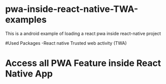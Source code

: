 # pwa-inside-react-native-TWA-examples

This is a android example of loading a react pwa inside react-native project

#Used Packages -React native Trusted web activity (TWA)


# Access all PWA Feature inside React Native App

